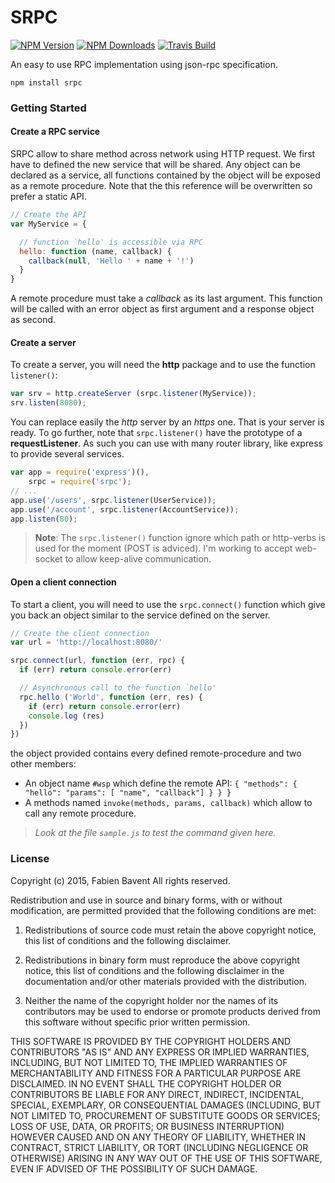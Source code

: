 # SRPC

  [![NPM Version][npm-image]][npm-url]
  [![NPM Downloads][downloads-image]][downloads-url]
  [![Travis Build][travis-image]][travis-url]


An easy to use RPC implementation using json-rpc specification.

    npm install srpc

### Getting Started

#### Create a RPC service
SRPC allow to share method across network using HTTP request. We first have to defined the new service that will be shared. Any object can be declared as a service, all functions contained by the object will be exposed as a remote procedure. Note that the this reference will be overwritten so prefer a static API.

```js
// Create the API
var MyService = {

  // function `hello' is accessible via RPC
  hello: function (name, callback) {
    callback(null, 'Hello ' + name + '!')
  }
}
```
A remote procedure must take a _callback_ as its last argument. This function will be called with an error object as first argument and a response object as second.

#### Create a server

To create a server, you will need the __http__ package and to use the function `listener()`:
```js
var srv = http.createServer (srpc.listener(MyService));
srv.listen(8080);
```
You can replace easily the _http_ server by an _https_ one. That is your server is ready.
To go further, note that `srpc.listener()` have the  prototype of a __requestListener__. As such you can use with many router library, like express to provide several services.
```js
var app = require('express')(),
    srpc = require('srpc');
// ...
app.use('/users', srpc.listener(UserService));
app.use('/account', srpc.listener(AccountService));
app.listen(80);
```
 

>__Note__: The `srpc.listener()` function ignore which path or http-verbs is used for the moment (POST is adviced). I'm working to accept web-socket to allow keep-alive communication.

#### Open a client connection
To start a client, you will need to use the `srpc.connect()` function which give you back an object similar to the service defined on the server.

```js
// Create the client connection
var url = 'http://localhost:8080/'

srpc.connect(url, function (err, rpc) {
  if (err) return console.error(err)

  // Asynchronous call to the function `hello'
  rpc.hello ('World', function (err, res) {
    if (err) return console.error(err)
    console.log (res)
  })
})
```
the object provided contains every defined remote-procedure and two other members:

 * An object name `#wsp` which define the remote API:
 `{ "methods": { "hello": "params": [ "name", "callback"] } } }`
 * A methods named `invoke(methods, params, callback)` which allow to call any remote procedure.


> _Look at the file `sample.js` to test the command given here._



### License


Copyright (c) 2015, Fabien Bavent
All rights reserved.

Redistribution and use in source and binary forms, with or without modification, are permitted provided that the following conditions are met:

1. Redistributions of source code must retain the above copyright notice, this list of conditions and the following disclaimer.

2. Redistributions in binary form must reproduce the above copyright notice, this list of conditions and the following disclaimer in the documentation and/or other materials provided with the distribution.

3. Neither the name of the copyright holder nor the names of its contributors may be used to endorse or promote products derived from this software without specific prior written permission.

THIS SOFTWARE IS PROVIDED BY THE COPYRIGHT HOLDERS AND CONTRIBUTORS "AS IS" AND ANY EXPRESS OR IMPLIED WARRANTIES, INCLUDING, BUT NOT LIMITED TO, THE IMPLIED WARRANTIES OF MERCHANTABILITY AND FITNESS FOR A PARTICULAR PURPOSE ARE DISCLAIMED. IN NO EVENT SHALL THE COPYRIGHT HOLDER OR CONTRIBUTORS BE LIABLE FOR ANY DIRECT, INDIRECT, INCIDENTAL, SPECIAL, EXEMPLARY, OR CONSEQUENTIAL DAMAGES (INCLUDING, BUT NOT LIMITED TO, PROCUREMENT OF SUBSTITUTE GOODS OR SERVICES; LOSS OF USE, DATA, OR PROFITS; OR BUSINESS INTERRUPTION) HOWEVER CAUSED AND ON ANY THEORY OF LIABILITY, WHETHER IN CONTRACT, STRICT LIABILITY, OR TORT (INCLUDING NEGLIGENCE OR OTHERWISE) ARISING IN ANY WAY OUT OF THE USE OF THIS SOFTWARE, EVEN IF ADVISED OF THE POSSIBILITY OF SUCH DAMAGE.


[npm-image]: https://img.shields.io/npm/v/srpc.svg
[npm-url]: https://npmjs.org/package/srpc
[downloads-image]: https://img.shields.io/npm/dm/srpc.svg
[downloads-url]: https://npmjs.org/package/srpc
[travis-image]: https://img.shields.io/travis/AxFab/srpc.svg
[travis-url]: https://travis-ci.org/AxFab/srpc


